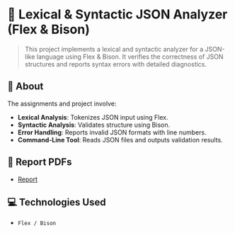 # 📌 Lexical & Syntactic JSON Analyzer (Flex & Bison)
> This project implements a lexical and syntactic analyzer for a JSON-like language using Flex & Bison. It verifies the correctness of JSON structures and reports syntax errors with detailed diagnostics.

## 📜 About
The assignments and project involve:

- **Lexical Analysis**: Tokenizes JSON input using Flex.
- **Syntactic Analysis**: Validates structure using Bison.
- **Error Handling**: Reports invalid JSON formats with line numbers.
- **Command-Line Tool**: Reads JSON files and outputs validation results.


## 📑 Report PDFs
- [Report](https://github.com/alex-xiarchos/ceid-FlexBisson/blob/main/1059619_doc.pdf)


## 💻 Technologies Used
- `Flex / Bison`
